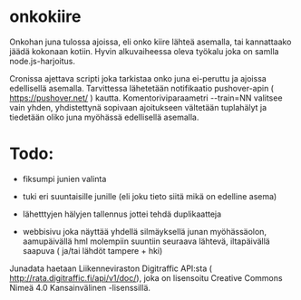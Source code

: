 # onkokiire
Onkohan juna tulossa ajoissa, eli onko kiire lähteä asemalla, tai kannattaako jäädä kokonaan kotiin. Hyvin alkuvaiheessa oleva työkalu joka on samlla node.js-harjoitus.


Cronissa ajettava scripti joka tarkistaa onko juna ei-peruttu ja ajoissa edellisellä asemalla. Tarvittessa lähetetään notifikaatio pushover-apin ( https://pushover.net/ ) kautta. Komentoriviparaametri --train=NN valitsee vain yhden, yhdistettynä sopivaan ajoitukseen vältetään tuplahälyt ja tiedetään oliko juna myöhässä edellisellä asemalla.

# Todo:

* fiksumpi junien valinta
* tuki eri suuntaisille junille (eli joku tieto siitä mikä on edelline asema)
* lähetttyjen hälyjen tallennus jottei tehdä duplikaatteja

* webbisivu joka näyttää yhdellä silmäyksellä junan myöhässäolon, aamupäivällä hml molempiin suuntiin seuraava lähtevä, iltapäivällä saapuva ( ja/tai lähdöt tampere + hki)



Junadata haetaan Liikenneviraston Digitraffic API:sta ( http://rata.digitraffic.fi/api/v1/doc/), joka on lisensoitu Creative Commons Nimeä 4.0 Kansainvälinen -lisenssillä.


